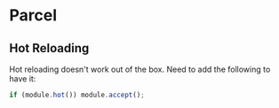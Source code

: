 # Parcel

## Hot Reloading

Hot reloading doesn't work out of the box. Need to add the following to have it:

```js
if (module.hot()) module.accept();
```
